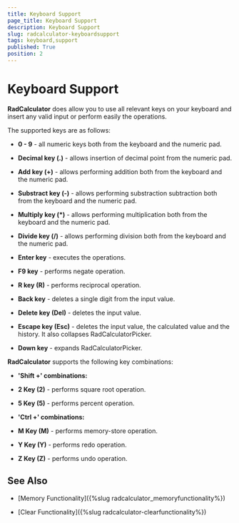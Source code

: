 ```yaml
---
title: Keyboard Support
page_title: Keyboard Support
description: Keyboard Support
slug: radcalculator-keyboardsupport
tags: keyboard,support
published: True
position: 2
---
```


# Keyboard Support


__RadCalculator__ does allow you to use all relevant keys on your keyboard and insert any valid input or perform easily the operations.

The supported keys are as follows:



* __0 - 9__ - all numeric keys both from the keyboard and the numeric pad.
			  

* __Decimal key (.)__ - allows insertion of decimal point from the numeric pad.
			  

* __Add key (+)__ - allows performing addition both from the keyboard and the numeric pad.
			  

* __Substract key (-)__ - allows performing substraction subtraction both from the keyboard and the numeric pad.
			  

* __Multiply key (*)__ - allows performing multiplication both from the keyboard and the numeric pad.
			  

* __Divide key (/)__ - allows performing division both from the keyboard and the numeric pad.
			  

* __Enter key__ - executes the operations.
			  

* __F9 key__ - performs negate operation.
			  

* __R key (R)__ - performs reciprocal operation.
			  

* __Back key__ - deletes a single digit from the input value.
			  

* __Delete key (Del)__ - deletes the input value.
			  

* __Escape key (Esc)__ - deletes the input value, the calculated value and the history. It also collapses RadCalculatorPicker.
			  

* __Down key__ - expands RadCalculatorPicker.
			  



__RadCalculator__ supports the following key combinations:

* __'Shift +' combinations:__

* __2 Key (2)__ - performs square root operation.
				  

* __5 Key (5)__ - performs percent operation.
				  

* __'Ctrl +' combinations:__

* __M Key (M)__ - performs memory-store operation.
					  

* __Y Key (Y)__ - performs redo operation.
					  

* __Z Key (Z)__ - performs undo operation.
					  

## See Also

 * [Memory Functionality]({%slug radcalculator_memoryfunctionality%})

 * [Clear Functionality]({%slug radcalculator-clearfunctionality%})
